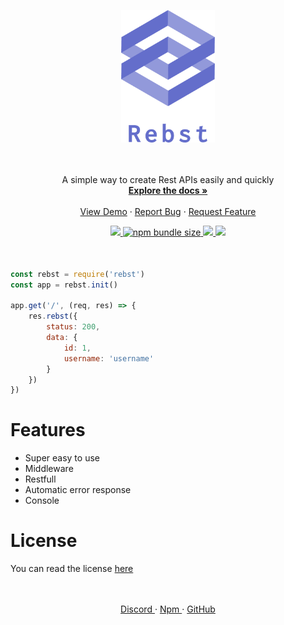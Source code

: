 <p align="center">
  <a href="https://github.com/Marius-brt/Rebst">
    <img src="logo.png" alt="Logo" width="150">
  </a>

  <p align="center">
    <br />
    <br />
    A simple way to create Rest APIs easily and quickly
    <br />
    <a href="https://www.rebst.cf/" target="_blank"><strong>Explore the docs »</strong></a>
    <br />
    <br />
    <a href="https://github.com/Marius-brt/Rebst/blob/master/demo/index.js">View Demo</a>
    ·
    <a href="https://github.com/Marius-brt/Rebst/issues/1">Report Bug</a>
    ·
    <a href="https://github.com/Marius-brt/Rebst/issues/2">Request Feature</a>
  </p>
</p>

<p align="center" style="margin-bottom: 50px">
    <a href="https://www.npmjs.com/package/rebst">
        <img src="https://img.shields.io/npm/v/rebst.svg">
    </a>
    <a href="https://www.npmjs.com/package/rebst">
        <img alt="npm bundle size" src="https://img.shields.io/bundlephobia/min/rebst.svg?label=size">
    </a>
    <a href="https://github.com/Marius-brt">
        <img src="https://img.shields.io/github/followers/Marius-brt.svg">
    </a>
    <a href="https://github.com/Marius-brt/Rebst">
        <img src="https://img.shields.io/github/stars/Marius-brt/rebst.svg">
    </a>
</p>

```javascript
const rebst = require('rebst')
const app = rebst.init()

app.get('/', (req, res) => {
    res.rebst({
        status: 200,
        data: { 
            id: 1,
            username: 'username'
        }
    })
})
```

# Features
    
* Super easy to use
* Middleware
* Restfull
* Automatic error response
* Console

# License
You can read the license [here](https://github.com/Marius-brt/Rebst/blob/master/LICENSE)
<p align="center">
    <br/>
    <br/>    
    <a href="https://discord.gg/VZVCcSg">
        Discord
    </a>
    ·
    <a href="https://www.npmjs.com/package/rebst">
        Npm
    </a>
    ·
    <a href="https://github.com/Marius-brt">
        GitHub
    </a>
</p>